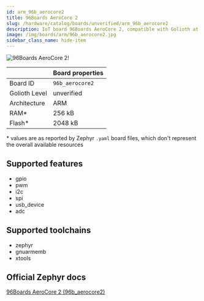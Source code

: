 ```yaml
---
id: arm_96b_aerocore2
title: 96Boards AeroCore 2
slug: /hardware/catalog/boards/unverified/arm_96b_aerocore2
description: IoT board 96Boards AeroCore 2, compatible with Golioth at unverified level.
image: /img/boards/arm/96b_aerocore2.jpg
sidebar_class_name: hide-item
---
```


[//]: # (This is an auto-generated file, do not edit! Changes to it will be lost upon re-generation)

![96Boards AeroCore 2!](/img/boards/arm/96b_aerocore2.jpg "96Boards AeroCore 2")

|                | Board properties     |
| -------------  | -------------------- |
| Board ID       | `96b_aerocore2` |
| Golioth Level  | unverified       |
| Architecture   | ARM |
| RAM*           | 256 kB |
| Flash*         | 2048 kB |

\* values are as reported by Zephyr `.yaml` board files, which don't represent the overall available resources



## Supported features

* gpio
* pwm
* i2c
* spi
* usb_device
* adc

## Supported toolchains

* zephyr
* gnuarmemb
* xtools

## Official Zephyr docs

[96Boards AeroCore 2 (96b_aerocore2)](https://docs.zephyrproject.org/latest/boards/arm/96b_aerocore2/doc/index.html)

